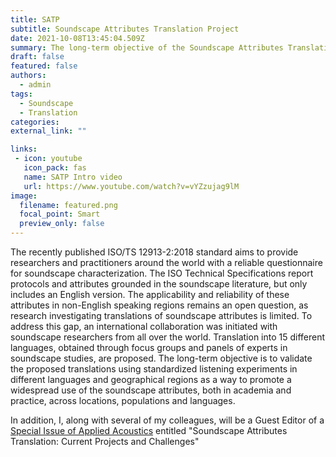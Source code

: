 ```yaml
---
title: SATP
subtitle: Soundscape Attributes Translation Project
date: 2021-10-08T13:45:04.509Z
summary: The long-term objective of the Soundscape Attributes Translation Project (SATP) is to generate validated translations of soundscape attributes using standardized listening experiments in different languages and geographical regions as a way to promote a widespread use of the soundscape attributes, both in academia and practice, across locations, populations and languages.
draft: false
featured: false
authors:
  - admin
tags: 
  - Soundscape
  - Translation
categories:
external_link: ""

links:
 - icon: youtube
   icon_pack: fas
   name: SATP Intro video
   url: https://www.youtube.com/watch?v=vYZzujag9lM
image:
  filename: featured.png
  focal_point: Smart
  preview_only: false
---
```


The recently published ISO/TS 12913-2:2018 standard aims to provide researchers and practitioners around the world with a reliable questionnaire for soundscape characterization. The ISO Technical Specifications report protocols and attributes grounded in the soundscape literature, but only includes an English version. The applicability and reliability of these attributes in non-English speaking regions remains an open question, as research investigating translations of soundscape attributes is limited. To address this gap, an international collaboration was initiated with soundscape researchers from all over the world. Translation into 15 different languages, obtained through focus groups and panels of experts in soundscape studies, are proposed. The long-term objective is to validate the proposed translations using standardized listening experiments in different languages and geographical regions as a way to promote a widespread use of the soundscape attributes, both in academia and practice, across locations, populations and languages.

In addition, I, along with several of my colleagues, will be a Guest Editor of a [Special Issue of Applied Acoustics](https://www.journals.elsevier.com/applied-acoustics/call-for-papers/special-issue-on-soundscape-attributes-translation-current-projects-and-challenges) entitled "Soundscape Attributes Translation: Current Projects and Challenges"
